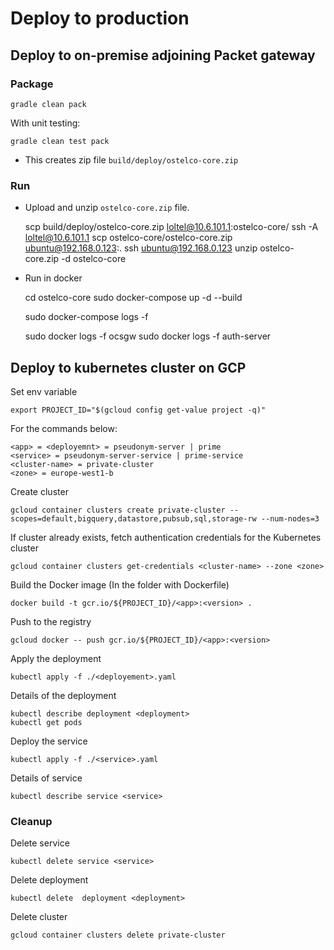 # Deploy to production

## Deploy to on-premise adjoining Packet gateway   

### Package
 
    gradle clean pack

With unit testing:
    
    gradle clean test pack
    
* This creates zip file `build/deploy/ostelco-core.zip`

### Run

* Upload and unzip `ostelco-core.zip` file.


    scp build/deploy/ostelco-core.zip loltel@10.6.101.1:ostelco-core/
    ssh -A loltel@10.6.101.1
    scp ostelco-core/ostelco-core.zip ubuntu@192.168.0.123:.
    ssh ubuntu@192.168.0.123
    unzip ostelco-core.zip -d ostelco-core

* Run in docker


    cd ostelco-core
    sudo docker-compose up -d --build

    sudo docker-compose logs -f

    sudo docker logs -f ocsgw
    sudo docker logs -f auth-server


## Deploy to kubernetes cluster on GCP

Set env variable

    export PROJECT_ID="$(gcloud config get-value project -q)"

For the commands below:

    <app> = <deployemnt> = pseudonym-server | prime
    <service> = pseudonym-server-service | prime-service
    <cluster-name> = private-cluster
    <zone> = europe-west1-b

Create cluster

    gcloud container clusters create private-cluster --scopes=default,bigquery,datastore,pubsub,sql,storage-rw --num-nodes=3

If cluster already exists, fetch authentication credentials for the Kubernetes cluster

    gcloud container clusters get-credentials <cluster-name> --zone <zone>


Build the Docker image (In the folder with Dockerfile)

    docker build -t gcr.io/${PROJECT_ID}/<app>:<version> .

Push to the registry

    gcloud docker -- push gcr.io/${PROJECT_ID}/<app>:<version>

Apply the deployment

    kubectl apply -f ./<deployement>.yaml

Details of the deployment

    kubectl describe deployment <deployment>
    kubectl get pods

Deploy the service

    kubectl apply -f ./<service>.yaml

Details of service
    
    kubectl describe service <service>

### Cleanup

Delete service

    kubectl delete service <service>

Delete deployment
    
    kubectl delete  deployment <deployment>

Delete cluster

    gcloud container clusters delete private-cluster
